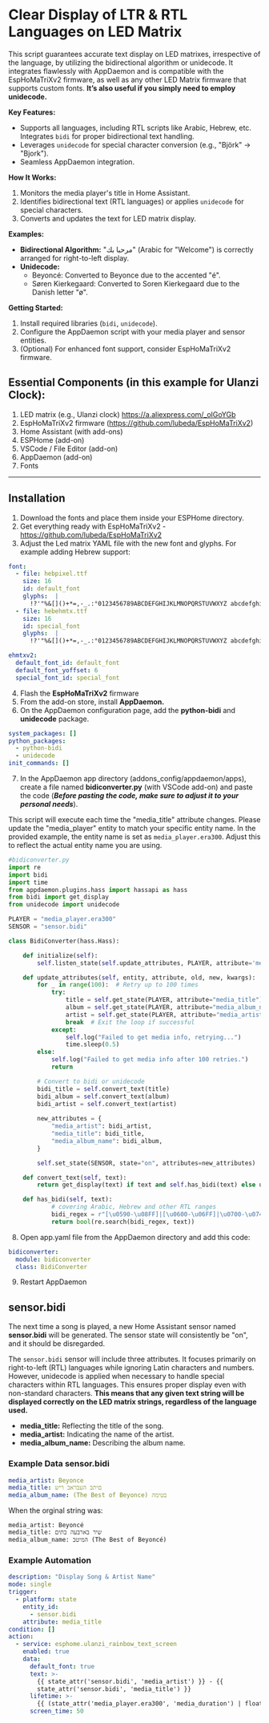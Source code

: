 # Clear Display of LTR & RTL Languages on LED Matrix
This script guarantees accurate text display on LED matrixes, irrespective of the language, by utilizing the bidirectional algorithm or unidecode. It integrates flawlessly with AppDaemon and is compatible with the EspHoMaTriXv2 firmware, as well as any other LED Matrix firmware that supports custom fonts. **It’s also useful if you simply need to employ unidecode.**

**Key Features:**
- Supports all languages, including RTL scripts like Arabic, Hebrew, etc. Integrates `bidi` for proper bidirectional text handling.
- Leverages `unidecode` for special character conversion (e.g., "Björk" -> "Bjork").
- Seamless AppDaemon integration.

**How It Works:**
1. Monitors the media player's title in Home Assistant.
2. Identifies bidirectional text (RTL languages) or applies `unidecode` for special characters.
3. Converts and updates the text for LED matrix display.

**Examples:**
* **Bidirectional Algorithm:** "مرحبا بك" (Arabic for "Welcome") is correctly arranged for right-to-left display.
* **Unidecode:**
  *   Beyoncé: Converted to Beyonce due to the accented "é".
  *   Søren Kierkegaard: Converted to Soren Kierkegaard due to the Danish letter "ø".

**Getting Started:**
1. Install required libraries (`bidi`, `unidecode`).
2. Configure the AppDaemon script with your media player and sensor entities.
3. (Optional) For enhanced font support, consider EspHoMaTriXv2 firmware.

## Essential Components (in this example for Ulanzi Clock):
1. LED matrix (e.g., Ulanzi clock) https://a.aliexpress.com/_olGoYGb
2. EspHoMaTriXv2 firmware (https://github.com/lubeda/EspHoMaTriXv2)
3. Home Assistant (with add-ons)
4. ESPHome (add-on)
5. VSCode / File Editor (add-on)
6. AppDaemon (add-on)
7. Fonts
________________
## Installation 
1. Download the fonts and place them inside your ESPHome directory.
2. Get everything ready with EspHoMaTriXv2 - https://github.com/lubeda/EspHoMaTriXv2
3. Adjust the Led matrix YAML file with the new font and glyphs. 
For example adding Hebrew support:
```yaml
font:
  - file: hebpixel.ttf
    size: 16
    id: default_font
    glyphs:  |
      !?'"%&[]()+*=,-_.:°0123456789ABCDEFGHIJKLMNOPQRSTUVWXYZ abcdefghijklmnopqrstuvwxyzאבגדהוזחטיכךלמםנןסעפףצץקרשת@$<>|\/
  - file: hebehmtx.ttf
    size: 16
    id: special_font
    glyphs:  |
      !?'"%&[]()+*=,-_.:°0123456789ABCDEFGHIJKLMNOPQRSTUVWXYZ abcdefghijklmnopqrstuvwxyzאבגדהוזחטיכךלמםנןסעפףצץקרשת@$<>|\/
```
```yaml
ehmtxv2:
  default_font_id: default_font
  default_font_yoffset: 6
  special_font_id: special_font
```
4. Flash the **EspHoMaTriXv2** firmware
5. From the add-on store, install **AppDaemon.**
6. On the AppDaemon configuration page, add the **python-bidi** and **unidecode** package.
```yaml
system_packages: []
python_packages:
  - python-bidi
  - unidecode
init_commands: []
```
7. In the AppDaemon app directory (addons_config/appdaemon/apps), create a file named **bidiconverter.py** (with VSCode add-on) and paste the code (***Before pasting the code, make sure to adjust it to your personal needs***).

This script will execute each time the "media_title" attribute changes. Please update the "media_player" entity to match your specific entity name. In the provided example, the entity name is set as `media_player.era300`. Adjust this to reflect the actual entity name you are using.
```py
#bidiconverter.py
import re
import bidi
import time
from appdaemon.plugins.hass import hassapi as hass
from bidi import get_display
from unidecode import unidecode

PLAYER = "media_player.era300"
SENSOR = "sensor.bidi"

class BidiConverter(hass.Hass):

    def initialize(self):
        self.listen_state(self.update_attributes, PLAYER, attribute='media_title')

    def update_attributes(self, entity, attribute, old, new, kwargs):
        for _ in range(100):  # Retry up to 100 times
            try:
                title = self.get_state(PLAYER, attribute="media_title") or ""
                album = self.get_state(PLAYER, attribute="media_album_name") or self.get_state(PLAYER, attribute="media_channel") or ""
                artist = self.get_state(PLAYER, attribute="media_artist") or self.get_state(PLAYER, attribute="media_title") or ""
                break  # Exit the loop if successful
            except:
                self.log("Failed to get media info, retrying...")
                time.sleep(0.5)
        else:
            self.log("Failed to get media info after 100 retries.")
            return

        # Convert to bidi or unidecode
        bidi_title = self.convert_text(title)
        bidi_album = self.convert_text(album)
        bidi_artist = self.convert_text(artist)
        
        new_attributes = {
            "media_artist": bidi_artist,
            "media_title": bidi_title,
            "media_album_name": bidi_album,
        }

        self.set_state(SENSOR, state="on", attributes=new_attributes)

    def convert_text(self, text):
        return get_display(text) if text and self.has_bidi(text) else unidecode(text) if text else ""

    def has_bidi(self, text):
            # covering Arabic, Hebrew and other RTL ranges
            bidi_regex = r"[\u0590-\u08FF]|[\u0600-\u06FF]|\u0700-\u074F|\u0750-\u077F|\u0780-\u07A6|\u08A0-\u08FF|\uFB50-\uFDFF|\uFE70-\uFEFF|\U00010E60-\U00010E7F|\U0001EE00-\U0001EEFF|\U0001F110-\U0001F5FF|\U00010F00-\U00010FFF|\u0621-\u06FF|\u0800-\u08FF|\u200E|\u200F"
            return bool(re.search(bidi_regex, text))
```
8. Open app.yaml file from the AppDaemon directory and add this code:
```yaml
bidiconverter:
  module: bidiconverter
  class: BidiConverter
```
9. Restart AppDaemon
## sensor.bidi
The next time a song is played, a new Home Assistant sensor named **sensor.bidi** will be generated. The sensor state will consistently be "on", and it should be disregarded.

The `sensor.bidi` sensor will include three attributes. It focuses primarily on right-to-left (RTL) languages while ignoring Latin characters and numbers. However, unidecode is applied when necessary to handle special characters within RTL languages. This ensures proper display even with non-standard characters. **This means that any given text string will be displayed correctly on the LED matrix strings, regardless of the language used.**
* **media_title:** Reflecting the title of the song.
* **media_artist:** Indicating the name of the artist.
* **media_album_name:** Describing the album name.

### Example Data sensor.bidi
```yaml
media_artist: Beyonce
media_title: םיתב העבראב ריש
media_album_name: (The Best of Beyonce) בטימה
```
When the orginal string was:
```
media_artist: Beyoncé
media_title: שיר בארבעה בתים
media_album_name: המיטב (The Best of Beyoncé)
```
### Example Automation
```yaml
description: "Display Song & Artist Name"
mode: single
trigger:
  - platform: state
    entity_id:
      - sensor.bidi
    attribute: media_title
condition: []
action:
  - service: esphome.ulanzi_rainbow_text_screen
    enabled: true
    data:
      default_font: true
      text: >-
        {{ state_attr('sensor.bidi', 'media_artist') }} - {{
        state_attr('sensor.bidi', 'media_title') }}
      lifetime: >-
        {{ (state_attr('media_player.era300', 'media_duration') | float(default=0) / 60) | int(default=1) if state_attr('media_player.era300', 'media_duration') is not none else 60 }}
      screen_time: 50
```
